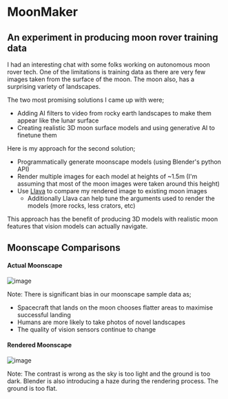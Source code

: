 # MoonMaker

## An experiment in producing moon rover training data

I had an interesting chat with some folks working on autonomous moon rover tech. One of the limitations is training data as there are very few images taken from the surface of the moon. The moon also, has a surprising variety of landscapes.

The two most promising solutions I came up with were;
 - Adding AI filters to video from rocky earth landscapes to make them appear like the lunar surface
 - Creating realistic 3D moon surface models and using generative AI to finetune them

Here is my approach for the second solution;
 - Programmatically generate moonscape models (using Blender's python API)
 - Render multiple images for each model at heights of ~1.5m (I'm assuming that most of the moon images were taken around this height)
 - Use [Llava](https://ollama.com/library/llava) to compare my rendered image to existing moon images
   - Additionally Llava can help tune the arguments used to render the models (more rocks, less crators, etc)

This approach has the benefit of producing 3D models with realistic moon features that vision models can actually navigate.

## Moonscape Comparisons

#### Actual Moonscape

![image](https://github.com/gregology/MoonMaker/assets/1595448/95e1b2e5-97a3-49a8-9577-69f8da2f12b7)

Note: There is significant bias in our moonscape sample data as;
 - Spacecraft that lands on the moon chooses flatter areas to maximise successful landing
 - Humans are more likely to take photos of novel landscapes
 - The quality of vision sensors continue to change

#### Rendered Moonscape

![image](https://github.com/gregology/MoonMaker/assets/1595448/a71dc3b7-cce8-4b0d-a3c4-e4319ffa19b8)

Note: The contrast is wrong as the sky is too light and the ground is too dark. Blender is also introducing a haze during the rendering process. The ground is too flat.
